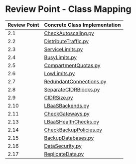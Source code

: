 # Review Point - Class Mapping

| Review Point | Concrete Class Implementation                           |
|--------------|---------------------------------------------------------|
| 2.1          | [CheckAutoscaling.py](CheckAutoscaling.py)              |
| 2.2          | [DistributeTraffic.py](DistributeTraffic.py)            |
| 2.3          | [ServiceLimits.py](ServiceLimits.py)                    |
| 2.4          | [BusyLimits.py](BusyLimits.py)                          |
| 2.5          | [CompartmentQuotas.py](CompartmentQuotas.py)            |
| 2.6          | [LowLimits.py](LowLimits.py)                            |
| 2.7          | [RedundantConnections.py](RedundantConnections.py)      |
| 2.8          | [SeparateCIDRBlocks.py](SeparateCIDRBlocks.py)          |
| 2.9          | [CIDRSize.py](CIDRSize.py)                              |
| 2.10         | [LBaaSBackends.py](LBaaSBackends.py)                    |
| 2.11         | [CheckGateways.py](CheckGateways.py)                    |
| 2.13         | [LBaaSHealthChecks.py](LBaaSHealthChecks.py)            |
| 2.14         | [CheckBackupPolicies.py](CheckBackupPolicies.py)        |
| 2.15         | [BackupDatabases.py](BackupDatabases.py)                |
| 2.16         | [DataSecurity.py](DataSecurity.py)                      |
| 2.17         | [ReplicateData.py](ReplicateData.py)                    |
